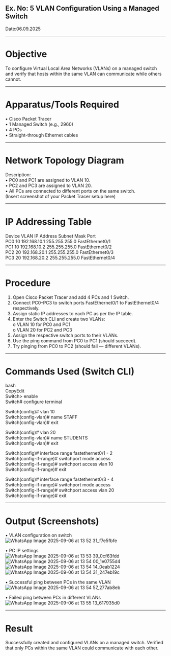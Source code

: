 ## Ex. No: 5  VLAN Configuration Using a Managed Switch
Date:06.09.2025
________________________________________
# Objective
To configure Virtual Local Area Networks (VLANs) on a managed switch and verify that hosts within the same VLAN can communicate while others cannot.
________________________________________
# Apparatus/Tools Required
•	Cisco Packet Tracer<br>
•	1 Managed Switch (e.g., 2960)<br>
•	4 PCs<br>
•	Straight-through Ethernet cables<br>
________________________________________
# Network Topology Diagram
Description:<br>
•	PC0 and PC1 are assigned to VLAN 10.<br>
•	PC2 and PC3 are assigned to VLAN 20.<br>
•	All PCs are connected to different ports on the same switch.<br>
(Insert screenshot of your Packet Tracer setup here)<br>
________________________________________
# IP Addressing Table
Device	VLAN	IP Address	Subnet Mask	Port<br>
PC0	10	192.168.10.1	255.255.255.0	FastEthernet0/1<br>
PC1	10	192.168.10.2	255.255.255.0	FastEthernet0/2<br>
PC2	20	192.168.20.1	255.255.255.0	FastEthernet0/3<br>
PC3	20	192.168.20.2	255.255.255.0	FastEthernet0/4<br>
________________________________________
# Procedure
1.	Open Cisco Packet Tracer and add 4 PCs and 1 Switch.<br>
2.	Connect PC0–PC3 to switch ports FastEthernet0/1 to FastEthernet0/4 respectively.<br>
3.	Assign static IP addresses to each PC as per the IP table.<br>
4.	Enter the Switch CLI and create two VLANs:<br>
o	VLAN 10 for PC0 and PC1<br>
o	VLAN 20 for PC2 and PC3<br>
5.	Assign the respective switch ports to their VLANs.<br>
6.	Use the ping command from PC0 to PC1 (should succeed).<br>
7.	Try pinging from PC0 to PC2 (should fail — different VLANs).<br>
________________________________________
# Commands Used (Switch CLI)
bash<br>
CopyEdit<br>
Switch> enable<br>
Switch# configure terminal<br>

Switch(config)# vlan 10<br>
Switch(config-vlan)# name STAFF<br>
Switch(config-vlan)# exit<br>

Switch(config)# vlan 20<br>
Switch(config-vlan)# name STUDENTS<br>
Switch(config-vlan)# exit<br>

Switch(config)# interface range fastethernet0/1 - 2<br>
Switch(config-if-range)# switchport mode access<br>
Switch(config-if-range)# switchport access vlan 10<br>
Switch(config-if-range)# exit<br>

Switch(config)# interface range fastethernet0/3 - 4<br>
Switch(config-if-range)# switchport mode access<br>
Switch(config-if-range)# switchport access vlan 20<br>
Switch(config-if-range)# exit<br>
________________________________________
# Output (Screenshots)
•	VLAN configuration on switch<br>
![WhatsApp Image 2025-09-06 at 13 52 31_f7e5fbfe](https://github.com/user-attachments/assets/3e30605f-f699-4fc9-a423-65329c4a1cb5)

•	PC IP settings<br>
![WhatsApp Image 2025-09-06 at 13 53 39_0cf63fdd](https://github.com/user-attachments/assets/17c76b6a-2b2a-4d1a-ae23-9562cbc90716)
![WhatsApp Image 2025-09-06 at 13 54 00_1e0755d4](https://github.com/user-attachments/assets/f0bec0ba-934a-4ae8-9def-819147e8afbf)
![WhatsApp Image 2025-09-06 at 13 54 14_0eab1224](https://github.com/user-attachments/assets/c6f86aac-da67-4f18-a5b5-17da8558161e)
![WhatsApp Image 2025-09-06 at 13 54 31_247eb19c](https://github.com/user-attachments/assets/d212a8f5-857a-458b-a7a4-be38cdcfa3fa)


•	Successful ping between PCs in the same VLAN<br>
![WhatsApp Image 2025-09-06 at 13 54 57_277ab8eb](https://github.com/user-attachments/assets/1ab90e84-7669-4bbf-a208-1749e7c9d74f)

•	Failed ping between PCs in different VLANs<br>
![WhatsApp Image 2025-09-06 at 13 55 13_617935d0](https://github.com/user-attachments/assets/066a374c-ab62-4001-813d-5bde8232807c)

________________________________________
# Result
Successfully created and configured VLANs on a managed switch. Verified that only PCs within the same VLAN could communicate with each other.

